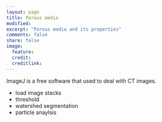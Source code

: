 ```yaml
---
layout: page
title: Porous media
modified: 
excerpt: "Porous media and its properties"
comments: false
share: false
image:
  feature: 
  credit: 
  creditlink: 
---
```


ImageJ is a free software that used to deal with CT images.
- load image stacks
- threshold
- watershed segmentation
- particle anaylsis